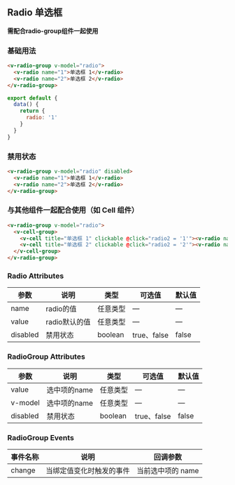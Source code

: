 ## Radio 单选框

**需配合radio-group组件一起使用**

### 基础用法
```html
<v-radio-group v-model="radio">
  <v-radio name="1">单选框 1</v-radio>
  <v-radio name="2">单选框 2</v-radio>
</v-radio-group>
```
```javascript
export default {
  data() {
    return {
      radio: '1'
    }
  }
}
```

### 禁用状态

```html
<v-radio-group v-model="radio" disabled>
  <v-radio name="1">单选框 1</v-radio>
  <v-radio name="2">单选框 2</v-radio>
</v-radio-group>
```

### 与其他组件一起配合使用（如 Cell 组件）

```html
<v-radio-group v-model="radio">
  <v-cell-group>
    <v-cell title="单选框 1" clickable @click="radio2 = '1'"><v-radio name="1" /></v-cell>
    <v-cell title="单选框 2" clickable @click="radio2 = '2'"><v-radio name="2" /></v-cell>
  </v-cell-group>
</v-radio-group>
```


### Radio Attributes

| 参数      | 说明    | 类型      | 可选值       | 默认值   |
|---------- |-------- |---------- |-------------  |-------- |
| name  | radio的值   | 任意类型   | — | — |
| value  | radio默认的值   | 任意类型   | — | — |
| disabled  | 禁用状态   | boolean   | true、false | false |


### RadioGroup Attributes

| 参数      | 说明    | 类型      | 可选值       | 默认值   |
|---------- |-------- |---------- |-------------  |-------- |
| value  | 选中项的name   | 任意类型   | — | — |
| v-model  | 选中项的name   | 任意类型   | — | — |
| disabled  | 禁用状态   | boolean   | true、false | false |


### RadioGroup Events

| 事件名称      | 说明    | 回调参数      |
|---------- |-------- |---------- |
| change  | 当绑定值变化时触发的事件    | 当前选中项的 name |
